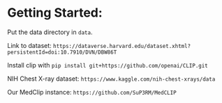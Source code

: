 # Getting Started:
Put the data directory in `data`.

Link to dataset: `https://dataverse.harvard.edu/dataset.xhtml?persistentId=doi:10.7910/DVN/DBW86T`

Install clip with `pip install git+https://github.com/openai/CLIP.git`

NIH Chest X-ray dataset: `https://www.kaggle.com/nih-chest-xrays/data`

Our MedClip instance: `https://github.com/SuP3RM/MedCLIP`